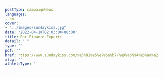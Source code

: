 ```yaml
---
postType: campaignNews
languages:
- en
cover:
- "../images/sundaykiss.jpg"
date: '2022-04-18T02:03:00+08:00'
title: For Finance Experts
detail: " "
type: ''
pdf: ''
href: https://www.sundaykiss.com/%e5%81%a5%e5%ba%b7/%e9%ab%94%e6%aa%a2-%e9%bc%bb%e5%92%bd%e7%99%8c-%e6%97%a9%e6%9c%9f%e9%bc%bb%e5%92%bd%e7%99%8c%e7%af%a9%e6%9f%a5-%e6%b2%bb%e7%99%82-544354/
slug: ''
athleteType: ''

---
```

